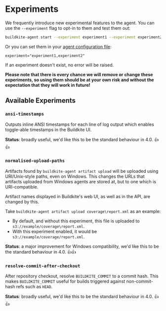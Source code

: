 # Experiments

We frequently introduce new experimental features to the agent. You can use the `--experiment` flag to opt-in to them and test them out:

```bash
buildkite-agent start --experiment experiment1 --experiment experiment2
```

Or you can set them in your [agent configuration file](https://buildkite.com/docs/agent/v3/configuration):

```
experiment="experiment1,experiment2"
```

If an experiment doesn't exist, no error will be raised.

**Please note that there is every chance we will remove or change these experiments, so using them should be at your own risk and without the expectation that they will work in future!**

## Available Experiments

### `ansi-timestamps`

Outputs inline ANSI timestamps for each line of log output which enables toggle-able timestamps in the Buildkite UI.

**Status**: broadly useful, we'd like this to be the standard behaviour in 4.0. 👍👍

### `normalised-upload-paths`

Artifacts found by `buildkite-agent artifact upload` will be uploaded using URI/Unix-style paths, even on Windows. This changes the URLs that artifacts uploaded from Windows agents are stored at, but to one which is URI-compatible.

Artifact names displayed in Buildkite's web UI, as well as in the API, are changed by this.

Take `buildkite-agent artifact upload coverage\report.xml` as an example:

- By default, and without this experiment, this file is uploaded to `s3://example/coverage\report.xml`.
- With this experiment enabled, it would be `s3://example/coverage/report.xml`.

**Status**: a major improvement for Windows compatibility, we'd like this to be the standard behaviour in 4.0. 👍👍

### `resolve-commit-after-checkout`

After repository checkout, resolve `BUILDKITE_COMMIT` to a commit hash. This makes `BUILDKITE_COMMIT` useful for builds triggered against non-commit-hash refs such as `HEAD`.

**Status**: broadly useful, we'd like this to be the standard behaviour in 4.0. 👍👍
